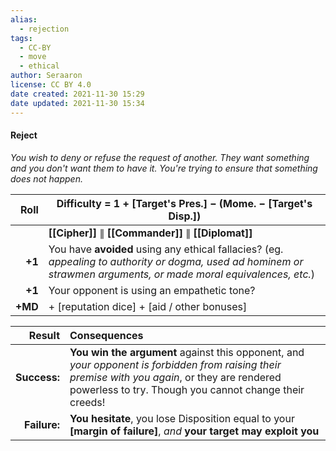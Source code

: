 ```yaml
---
alias:
  - rejection
tags:
  - CC-BY
  - move
  - ethical
author: Seraaron
license: CC BY 4.0
date created: 2021-11-30 15:29
date updated: 2021-11-30 15:34
---
```


#### Reject

_You wish to deny or refuse the request of another. They want something and you don't want them to have it. You're trying to ensure that something does not happen._

|    Roll | Difficulty = 1 + [Target's Pres.] − (Mome. − [Target's Disp.])                                                                                                  |
| ------: | ------------------------------------------------------------------------------------------------------------------------------------------------------------------ |
|         | **[[Cipher]]** ∥ **[[Commander]]** ∥  **[[Diplomat]]**                                                                                                             |
|  **+1** | You have **avoided** using any ethical fallacies? (eg. _appealing to authority or dogma, used ad hominem or strawmen arguments, or made moral equivalences, etc._) |
|  **+1** | Your opponent is using an empathetic tone?                                                                                                               |
| **+MD** | + [reputation dice] + [aid / other bonuses]                                                                                                                        |

|       Result | Consequences                                                                                                                                                       |
| -----------: | :----------------------------------------------------------------------------------------------------------------------------------------------------------------- |
| **Success:** | **You win the argument** against this opponent, and _your opponent is forbidden from raising their premise with you again_, or they are rendered powerless to try. Though you cannot change their creeds! |
| **Failure:** | **You hesitate**, you lose Disposition equal to your **[margin of failure]**, _and_ **your target may exploit you**                                                    |

